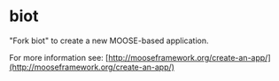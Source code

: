 biot
=====

"Fork biot" to create a new MOOSE-based application.

For more information see: [http://mooseframework.org/create-an-app/](http://mooseframework.org/create-an-app/)
